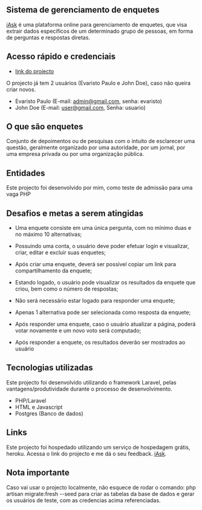 ## Sistema de gerenciamento de enquetes

[iAsk](https://iask-enquete.herokuapp.com) é uma plataforma online para gerenciamento de enquetes, que visa extrair dados específicos de um determinado grupo de pessoas, em forma de perguntas e respostas diretas.

## Acesso rápido e credenciais

- [link do projecto](https://iask-enquete.herokuapp.com)

O projecto já tem 2 usuários (Evaristo Paulo e John Doe), caso não queira criar novos.

- Evaristo Paulo (E-mail: admin@gmail.com, senha: evaristo)
- John Doe (E-mail: user@gmail.com, Senha: usuario)

## O que são enquetes

Conjunto de depoimentos ou de pesquisas com o intuito de esclarecer uma questão, geralmente organizado por uma autoridade, por um jornal, por uma empresa privada ou por uma organização pública.


## Entidades

Este projecto foi desenvolvido por mim, como teste de admissão para uma vaga PHP

## Desafios e metas a serem atingidas

-   Uma enquete consiste em uma única pergunta, com no mínimo duas e no máximo 10 alternativas;
-   Possuindo uma conta, o usuário deve poder efetuar login e visualizar, criar, editar e excluir suas
enquetes;
-   Após criar uma enquete, deverá ser possível copiar um link para compartilhamento da enquete;
-   Estando logado, o usuário pode visualizar os resultados da enquete que criou, bem como o número de
respostas;

-   Não será necessário estar logado para responder uma enquete;
-   Apenas 1 alternativa pode ser selecionada como resposta da enquete;
-   Após responder uma enquete, caso o usuário atualizar a página, poderá votar novamente e um novo
voto será computado;
-   Após responder a enquete, os resultados deverão ser mostrados ao usuário

## Tecnologias utilizadas

Este projecto foi desenvolvido utilizando o framework Laravel, pelas vantagens/produtividade durante o processo de desenvolvimento.

- PHP/Laravel
- HTML e Javascript
- Postgres (Banco de dados)

## Links

Este projecto foi hospedado utilizando um serviço de hospedagem grátis, heroku. Acessa o link do projecto e me dá o seu feedback. [iAsk](https://iask-enquete.herokuapp.com).


## Nota importante

Caso vai usar o projecto localmente, não esquece de rodar o comando: php artisan migrate:fresh --seed para criar as tabelas da base de dados e gerar os usuários de teste, com as credencias acima referenciadas.